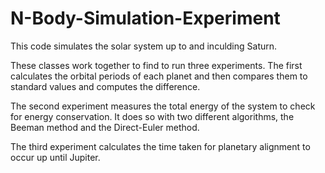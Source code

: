 # N-Body-Simulation-Experiment

This code simulates the solar system up to and inculding Saturn.

These classes work together to find to run three experiments.  The first calculates the orbital periods of each planet and then compares them to standard values and computes the difference.

The second experiment measures the total energy of the system to check for energy conservation.  It does so with two different algorithms, the Beeman method and the Direct-Euler method.

The third experiment calculates the time taken for planetary alignment to occur up until Jupiter.
